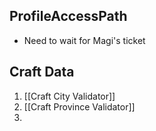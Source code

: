 
## ProfileAccessPath

- Need to wait for Magi's ticket

## Craft Data

1. [[Craft City Validator]]
2. [[Craft Province Validator]]
3. 
